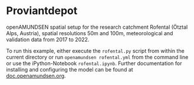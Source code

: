 # Proviantdepot

openAMUNDSEN spatial setup for the research catchment Rofental (Ötztal Alps,
Austria), spatial resolutions 50m and 100m, meteorological and validation data from 2017 to 2022.

To run this example, either execute the `rofental.py` script from within the current directory
or run `openamundsen rofental.yml` from the command line or use the iPython-Notebook `rofental.ipynb`. Further documentation for installing and configuring the model can be found at [doc.openamundsen.org](https://doc.openamundsen.org).
